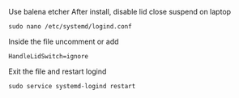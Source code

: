 Use balena etcher
After install, disable lid close suspend on laptop

    sudo nano /etc/systemd/logind.conf

Inside the file uncomment or add

    HandleLidSwitch=ignore

Exit the file and restart logind

    sudo service systemd-logind restart
